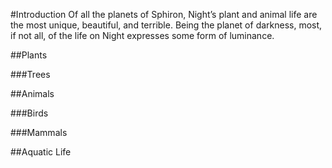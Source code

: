 #Introduction
Of all the planets of Sphiron, Night’s plant and animal life are the most unique, beautiful, and terrible. Being the planet of darkness, most, if not all, of the life on Night expresses some form of luminance.

##Plants

###Trees

##Animals

###Birds

###Mammals

##Aquatic Life

